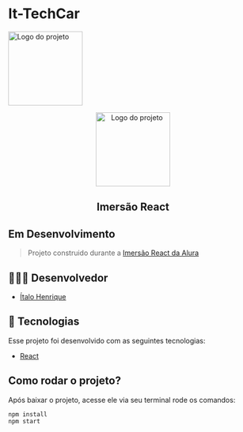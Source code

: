 # It-TechCar
<img alt="Logo do projeto" width="150px" src="https://fontmeme.com/permalink/200728/1047830846e3902e3152e858171496a1.png" />

<p align="center">
  <img alt="Logo do projeto" width="150px" src="https://www.alura.com.br/assets/img/imersoes/react/imersao-react-logo.1594044142.svg" />
</p>

<h2 align="center">
  Imersão React
</h2>

## Em Desenvolvimento
> Projeto construido durante a [Imersão React da Alura](https://www.alura.com.br/imersao-react/) 

## 👨🏼‍💻 Desenvolvedor 

- [Ítalo Henrique](https://www.linkedin.com/in/italo-tech/)

## :rocket: Tecnologias

Esse projeto foi desenvolvido com as seguintes tecnologias:

- [React](https://reactjs.org)

## Como rodar o projeto?

Após baixar o projeto, acesse ele via seu terminal rode os comandos:

```sh
npm install
npm start
```
